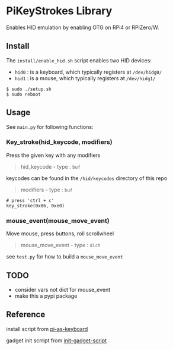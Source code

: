 # PiKeyStrokes Library
Enables HID emulation by enabling OTG on RPi4 or RPiZero/W.

## Install
The `install/enable_hid.sh` script enables two HID devices:
- `hid0` : is a keyboard, which typically registers at `/dev/hidg0/`
- `hid1` : is a mouse, which typically registers at `/dev/hidg1/`

```
$ sudo ./setup.sh
$ sudo reboot
```

## Usage
See `main.py` for following functions: 

### Key_stroke(hid_keycode, modifiers)
Press the given key with any modifiers

> hid_keycode - type : `buf`

keycodes can be found in the `/hid/keycodes` directory of this repo

> modifiers - type : `buf`


```
# press 'ctrl + c'
key_stroke(0x06, 0xe0)
```

### mouse_event(mouse_move_event)
Move mouse, press buttons, roll scrollwheel
> mouse_move_event - type : `dict`

see `test.py` for how to build a `mouse_move_event`

## TODO
- consider vars not dict for mouse_event
- make this a pypi package

## Reference
install script from [pi-as-keyboard](https://github.com/c4software/pi-as-keyboard)

gadget init scrript from [init-gadget-script](https://github.com/mtlynch/tinypilot/blob/master/scripts/usb-gadget/init-usb-gadget)